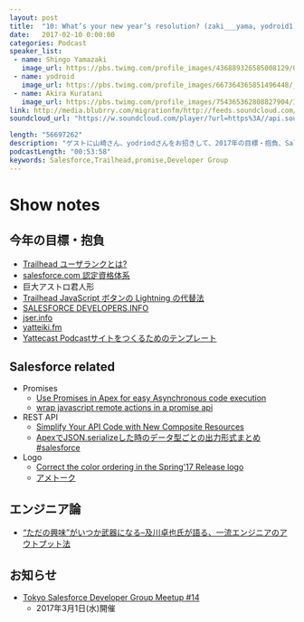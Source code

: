 ```yaml
---
layout: post
title:  "10: What’s your new year’s resolution? (zaki___yama, yodroid1)"
date:   2017-02-10 0:00:00
categories: Podcast
speaker_list:
 - name: Shingo Yamazaki
   image_url: https://pbs.twimg.com/profile_images/436889326585008129/Q_ihmvTQ.png
 - name: yodroid
   image_url: https://pbs.twimg.com/profile_images/667364365851496448/_X1MHzAU.png
 - name: Akira Kuratani
   image_url: https://pbs.twimg.com/profile_images/754365362808827904/Ig84TgbE_400x400.jpg
link: http://media.blubrry.com/migrationfm/http://feeds.soundcloud.com/stream/307165694-migrationfm-10-whats-your-new-years-resolution-zaki_yama-yodroid1.mp3
soundcloud_url: "https://w.soundcloud.com/player/?url=https%3A//api.soundcloud.com/tracks/307165694&amp;color=ff5500&amp;auto_play=false&amp;hide_related=false&amp;show_comments=true&amp;show_user=true&amp;show_reposts=false"

length: "56697262"
description: "ゲストに山崎さん、yodriodさんをお招きして、2017年の目標・抱負、Salesforce関連で気になった技術系の記事、エンジニア論などを話しました。"
podcastLength: "00:53:58"
keywords: Salesforce,Trailhead,promise,Developer Group
---
```


# Show notes

## 今年の目標・抱負

- [Trailhead ユーザランクとは?](https://trailhead.salesforce.com/ja/trailblazer-ranks)
- [salesforce.com 認定資格体系](https://www.salesforce.com/jp/services-training/education-services/cert/credentials.jsp)
- 巨大アストロ君人形
- [Trailhead JavaScript ボタンの Lightning の代替法](https://trailhead.salesforce.com/ja/modules/lex_javascript_button_migration)
- [SALESFORCE DEVELOPERS.INFO](http://zaki-yama.github.io/salesforce-developers.info/)
- [jser.info](https://jser.info/)
- [yatteiki.fm](https://yatteiki.fm/)
- [Yattecast Podcastサイトをつくるためのテンプレート](https://r7kamura.github.io/yattecast/)

## Salesforce related

- Promises
  - [Use Promises in Apex for easy Asynchronous code execution](http://codefriar.com/2017/01/31/promises/)
  - [wrap javascript remote actions in a promise api](https://github.com/kevinohara80/premote)
- REST API
  - [Simplify Your API Code with New Composite Resources](https://developer.salesforce.com/blogs/tech-pubs/2017/01/simplify-your-api-code-with-new-composite-resources.html)
  - [ApexでJSON.serializeした時のデータ型ごとの出力形式まとめ #salesforce](http://jappy.hatenablog.com/entry/2017/01/29/020908)
- Logo
  - [Correct the color ordering in the Spring'17 Release logo](https://success.salesforce.com/ideaView?id=0873A000000cMWlQAM)
  - [アメトーク](http://www.tv-asahi.co.jp/ametalk/)

## エンジニア論

- [“ただの興味”がいつか武器になる–及川卓也氏が語る、一流エンジニアのアウトプット法](http://logmi.jp/177937)

## お知らせ

- [Tokyo Salesforce Developer Group Meetup #14](https://www.meetup.com/ja-JP/Tokyo-Salesforce-Developer-Group/events/237180781/)
  - 2017年3月1日(水)開催
